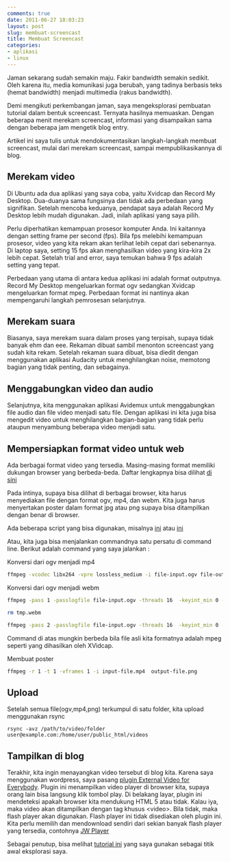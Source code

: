 ```yaml
---
comments: true
date: 2011-06-27 18:03:23
layout: post
slug: membuat-screencast
title: Membuat Screencast
categories:
- aplikasi
- linux
---
```


Jaman sekarang sudah semakin maju. Fakir bandwidth semakin sedikit. Oleh karena itu, media komunikasi juga berubah, yang tadinya berbasis teks (hemat bandwidth) menjadi multimedia (rakus bandwidth). 

Demi mengikuti perkembangan jaman, saya mengeksplorasi pembuatan tutorial dalam bentuk screencast. Ternyata hasilnya memuaskan. Dengan beberapa menit merekam screencast, informasi yang disampaikan sama dengan beberapa jam mengetik blog entry. 

Artikel ini saya tulis untuk mendokumentasikan langkah-langkah membuat screencast, mulai dari merekam screencast, sampai mempublikasikannya di blog. 





## Merekam video


Di Ubuntu ada dua aplikasi yang saya coba, yaitu Xvidcap dan Record My Desktop. Dua-duanya sama fungsinya dan tidak ada perbedaan yang signifikan. Setelah mencoba keduanya, pendapat saya adalah Record My Desktop lebih mudah digunakan. Jadi, inilah aplikasi yang saya pilih. 

Perlu diperhatikan kemampuan prosesor komputer Anda. Ini kaitannya dengan setting frame per second (fps). Bila fps melebihi kemampuan prosesor, video yang kita rekam akan terlihat lebih cepat dari sebenarnya. Di laptop saya, setting 15 fps akan menghasilkan video yang kira-kira 2x lebih cepat. Setelah trial and error, saya temukan bahwa 9 fps adalah setting yang tepat. 

Perbedaan yang utama di antara kedua aplikasi ini adalah format outputnya. Record My Desktop mengeluarkan format ogv sedangkan Xvidcap mengeluarkan format mpeg. Perbedaan format ini nantinya akan mempengaruhi langkah pemrosesan selanjutnya. 



## Merekam suara


Biasanya, saya merekam suara dalam proses yang terpisah, supaya tidak banyak ehm dan eee. Rekaman dibuat sambil menonton screencast yang sudah kita rekam. Setelah rekaman suara dibuat, bisa diedit dengan menggunakan aplikasi Audacity untuk menghilangkan noise, memotong bagian yang tidak penting, dan sebagainya. 



## Menggabungkan video dan audio


Selanjutnya, kita menggunakan aplikasi Avidemux untuk menggabungkan file audio dan file video menjadi satu file. Dengan aplikasi ini kita juga bisa mengedit video untuk menghilangkan bagian-bagian yang tidak perlu ataupun menyambung beberapa video menjadi satu.



## Mempersiapkan format video untuk web


Ada berbagai format video yang tersedia. Masing-masing format memiliki dukungan browser yang berbeda-beda. Daftar lengkapnya bisa dilihat [di sini](http://diveintohtml5.info/video.html#what-works)

Pada intinya, supaya bisa dilihat di berbagai browser, kita harus menyediakan file dengan format ogv, mp4, dan webm. Kita juga harus menyertakan poster dalam format jpg atau png supaya bisa ditampilkan dengan benar di browser. 

Ada beberapa script yang bisa digunakan, misalnya [ini](https://github.com/kwiliarty/vfe-sh) atau [ini](http://brettterpstra.com/automating-html5-video-encodes/)

Atau, kita juga bisa menjalankan commandnya satu persatu di command line. Berikut adalah command yang saya jalankan : 

Konversi dari ogv menjadi mp4 

```sh
ffmpeg -vcodec libx264 -vpre lossless_medium -i file-input.ogv file-output.mp4
```

Konversi dari ogv menjadi webm 

```sh
ffmpeg -pass 1 -passlogfile file-input.ogv -threads 16  -keyint_min 0 -g 250 -skip_threshold 0 -qmin 1 -qmax 51 -i file-input.ogv -vcodec libvpx -b 614400 -s 640x480 -aspect 4:3 -an -y tmp.webm

rm tmp.webm

ffmpeg -pass 2 -passlogfile file-input.ogv -threads 16  -keyint_min 0 -g 250 -skip_threshold 0 -qmin 1 -qmax 51 -i file-input.ogv -vcodec libvpx -b 614400 -s 640x480 -aspect 4:3 -an -y file-output.webm
```

Command di atas mungkin berbeda bila file asli kita formatnya adalah mpeg seperti yang dihasilkan oleh XVidcap. 

Membuat poster 

```sh
ffmpeg -r 1 -t 1 -vframes 1 -i input-file.mp4  output-file.png
```


## Upload


Setelah semua file(ogv,mp4,png) terkumpul di satu folder, kita upload menggunakan rsync

```
rsync -avz /path/to/video/folder user@example.com:/home/user/public_html/videos
```


## Tampilkan di blog


Terakhir, kita ingin menayangkan video tersebut di blog kita. Karena saya menggunakan wordpress, saya pasang [plugin External Video for Everybody](http://open.pages.kevinwiliarty.com/external-video-for-everybody/). Plugin ini menampilkan video player di browser kita, supaya orang lain bisa langsung klik tombol play. Di belakang layar, plugin ini mendeteksi apakah browser kita mendukung HTML 5 atau tidak. Kalau iya, maka video akan ditampilkan dengan tag khusus &lt;video&gt;. Bila tidak, maka flash player akan digunakan. Flash player ini tidak disediakan oleh plugin ini. Kita perlu memilih dan mendownload sendiri dari sekian banyak flash player yang tersedia, contohnya [JW Player](http://www.longtailvideo.com/players/jw-flv-player/)

Sebagai penutup, bisa melihat [tutorial ini](http://linuxandfriends.com/2009/07/13/how-to-create-a-screencast-in-ubuntu-linux/) yang saya gunakan sebagai titik awal eksplorasi saya. 

